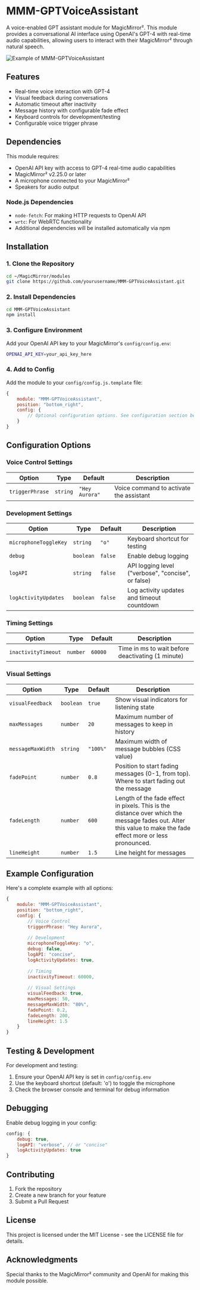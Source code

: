 # MMM-GPTVoiceAssistant

A voice-enabled GPT assistant module for MagicMirror². This module provides a conversational AI interface using OpenAI's GPT-4 with real-time audio capabilities, allowing users to interact with their MagicMirror² through natural speech.

![Example of MMM-GPTVoiceAssistant](./example.gif)

## Features
- Real-time voice interaction with GPT-4
- Visual feedback during conversations
- Automatic timeout after inactivity
- Message history with configurable fade effect
- Keyboard controls for development/testing
- Configurable voice trigger phrase

## Dependencies
This module requires:
- OpenAI API key with access to GPT-4 real-time audio capabilities
- MagicMirror² v2.25.0 or later
- A microphone connected to your MagicMirror²
- Speakers for audio output

### Node.js Dependencies
- `node-fetch`: For making HTTP requests to OpenAI API
- `wrtc`: For WebRTC functionality
- Additional dependencies will be installed automatically via npm

## Installation

### 1. Clone the Repository
```bash
cd ~/MagicMirror/modules
git clone https://github.com/yourusername/MMM-GPTVoiceAssistant.git
```

### 2. Install Dependencies
```bash
cd MMM-GPTVoiceAssistant
npm install
```

### 3. Configure Environment
Add your OpenAI API key to your MagicMirror's `config/config.env`:
```bash
OPENAI_API_KEY=your_api_key_here
```

### 4. Add to Config
Add the module to your `config/config.js.template` file:
```js
{
    module: "MMM-GPTVoiceAssistant",
    position: "bottom_right",
    config: {
        // Optional configuration options. See configuration section below.
    }
}
```

## Configuration Options

### Voice Control Settings
Option|Type|Default|Description
------|------|------|-----------
`triggerPhrase`|`string`|`"Hey Aurora"`|Voice command to activate the assistant

### Development Settings
Option|Type|Default|Description
------|------|------|-----------
`microphoneToggleKey`|`string`|`"o"`|Keyboard shortcut for testing
`debug`|`boolean`|`false`|Enable debug logging
`logAPI`|`string`|`false`|API logging level ("verbose", "concise", or false)
`logActivityUpdates`|`boolean`|`false`|Log activity updates and timeout countdown

### Timing Settings
Option|Type|Default|Description
------|------|------|-----------
`inactivityTimeout`|`number`|`60000`|Time in ms to wait before deactivating (1 minute)

### Visual Settings
Option|Type|Default|Description
------|------|------|-----------
`visualFeedback`|`boolean`|`true`|Show visual indicators for listening state
`maxMessages`|`number`|`20`|Maximum number of messages to keep in history
`messageMaxWidth`|`string`|`"100%"`|Maximum width of message bubbles (CSS value)
`fadePoint`|`number`|`0.8`|Position to start fading messages (0-1, from top). Where to start fading out the message
`fadeLength`|`number`|`600`|Length of the fade effect in pixels. This is the distance over which the message fades out. Alter this value to make the fade effect more or less pronounced.
`lineHeight`|`number`|`1.5`|Line height for messages

## Example Configuration

Here's a complete example with all options:
```js
{
    module: "MMM-GPTVoiceAssistant",
    position: "bottom_right",
    config: {
        // Voice Control
        triggerPhrase: "Hey Aurora",
        
        // Development
        microphoneToggleKey: "o",
        debug: false,
        logAPI: "concise",
        logActivityUpdates: true,
        
        // Timing
        inactivityTimeout: 60000,
        
        // Visual Settings
        visualFeedback: true,
        maxMessages: 50,
        messageMaxWidth: "80%",
        fadePoint: 0.2,
        fadeLength: 200,
        lineHeight: 1.5
    }
}
```

## Testing & Development

For development and testing:
1. Ensure your OpenAI API key is set in `config/config.env`
2. Use the keyboard shortcut (default: 'o') to toggle the microphone
3. Check the browser console and terminal for debug information

## Debugging

Enable debug logging in your config:
```js
config: {
    debug: true,
    logAPI: "verbose", // or "concise"
    logActivityUpdates: true
}
```

## Contributing

1. Fork the repository
2. Create a new branch for your feature
3. Submit a Pull Request

## License

This project is licensed under the MIT License - see the LICENSE file for details.

## Acknowledgments

Special thanks to the MagicMirror² community and OpenAI for making this module possible.